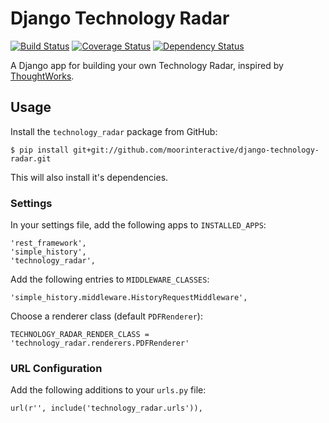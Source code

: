 # Django Technology Radar

[![Build Status](https://travis-ci.org/moorinteractive/django-technology-radar.svg?branch=master)](https://travis-ci.org/moorinteractive/django-technology-radar) [![Coverage Status](https://coveralls.io/repos/github/moorinteractive/django-technology-radar/badge.svg?branch=master)](https://coveralls.io/github/moorinteractive/django-technology-radar?branch=master) [![Dependency Status](https://gemnasium.com/moorinteractive/django-technology-radar.svg)](https://gemnasium.com/moorinteractive/django-technology-radar)

A Django app for building your own Technology Radar, inspired by [ThoughtWorks](https://www.thoughtworks.com/).

## Usage

Install the ``technology_radar`` package from GitHub:

    $ pip install git+git://github.com/moorinteractive/django-technology-radar.git

This will also install it's dependencies.

### Settings

In your settings file, add the following apps to ``INSTALLED_APPS``:

    'rest_framework',
    'simple_history',
    'technology_radar',

Add the following entries to ``MIDDLEWARE_CLASSES``:

    'simple_history.middleware.HistoryRequestMiddleware',

Choose a renderer class (default ``PDFRenderer``):

    TECHNOLOGY_RADAR_RENDER_CLASS = 'technology_radar.renderers.PDFRenderer'

### URL Configuration

Add the following additions to your ``urls.py`` file:

    url(r'', include('technology_radar.urls')),
